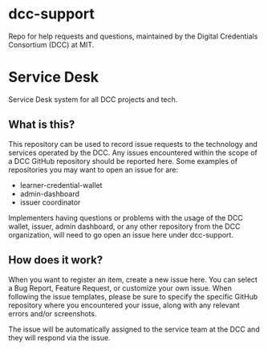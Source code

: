 # dcc-support
Repo for help requests and questions, maintained by the Digital Credentials Consortium (DCC) at MIT. 

# Service Desk

Service Desk system for all DCC projects and tech.

## What is this?

This repository can be used to record issue requests to the technology and services operated by the DCC. Any issues encountered within the scope of a DCC GitHub repository should be reported here. Some examples of repositories you may want to open an issue for are:

- learner-credential-wallet
- admin-dashboard
- issuer coordinator

Implementers having questions or problems with the usage of the DCC wallet, issuer, admin dashboard, or any other repository from the DCC organization, will need to go open an issue here under dcc-support.

## How does it work?

When you want to register an item, create a new issue here. You can select a Bug Report, Feature Request, or customize your own issue. When following the issue templates, please be sure to specify the specific GitHub repository where you encountered your issue, along with any relevant errors and/or screenshots.

The issue will be automatically assigned to the service team at the DCC and they will respond via the issue. 

